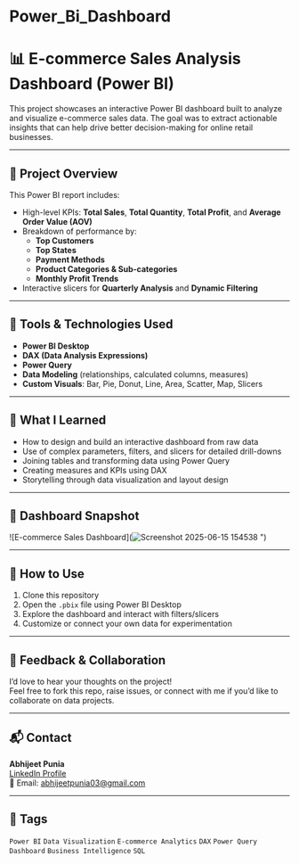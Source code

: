 # Power_Bi_Dashboard
# 📊 E-commerce Sales Analysis Dashboard (Power BI)

This project showcases an interactive Power BI dashboard built to analyze and visualize e-commerce sales data. The goal was to extract actionable insights that can help drive better decision-making for online retail businesses.

---

## 📁 Project Overview

This Power BI report includes:
- High-level KPIs: **Total Sales**, **Total Quantity**, **Total Profit**, and **Average Order Value (AOV)**
- Breakdown of performance by:
  - **Top Customers**
  - **Top States**
  - **Payment Methods**
  - **Product Categories & Sub-categories**
  - **Monthly Profit Trends**
- Interactive slicers for **Quarterly Analysis** and **Dynamic Filtering**

---

## 🔧 Tools & Technologies Used

- **Power BI Desktop**
- **DAX (Data Analysis Expressions)**
- **Power Query**
- **Data Modeling** (relationships, calculated columns, measures)
- **Custom Visuals**: Bar, Pie, Donut, Line, Area, Scatter, Map, Slicers

---

## 🧠 What I Learned

- How to design and build an interactive dashboard from raw data
- Use of complex parameters, filters, and slicers for detailed drill-downs
- Joining tables and transforming data using Power Query
- Creating measures and KPIs using DAX
- Storytelling through data visualization and layout design

---

## 📸 Dashboard Snapshot

![E-commerce Sales Dashboard](![Screenshot 2025-06-15 154538](https://github.com/user-attachments/assets/67daa006-db07-44b1-914d-8e5c40d9d40a)
")

---

## 🚀 How to Use

1. Clone this repository
2. Open the `.pbix` file using Power BI Desktop
3. Explore the dashboard and interact with filters/slicers
4. Customize or connect your own data for experimentation

---

## 🤝 Feedback & Collaboration

I’d love to hear your thoughts on the project!  
Feel free to fork this repo, raise issues, or connect with me if you’d like to collaborate on data projects.

---

## 📬 Contact

**Abhijeet Punia**  
[LinkedIn Profile](www.linkedin.com/in/abhijeet-punia-153a0b296)  
📧 Email: abhijeetpunia03@gmail.com

---

## 📌 Tags

`Power BI` `Data Visualization` `E-commerce Analytics` `DAX` `Power Query` `Dashboard` `Business Intelligence` `SQL`

